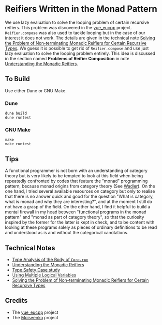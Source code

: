 # Reifiers Written in the Monad Pattern

We use lazy evaluation to solve the looping problem of certain recursive reifiers. This problem was discovered in the [yue_eucpp](../yue_eucpp) project. `Reifier.compose` was also used to tackle looping but in the case of our interest it does not work. The details are given in the technical note [Solving the Problem of Non-terminating Monadic Reifiers for Certain Recursive Types](notes/lazy_reify.md). We guess it is possible to get rid of  `Reifier.compose` and use just lazy evaluation to solve the looping problem entirely. This idea is discussed in the section named **Problems of Reifier Composition** in note [Understanding the Monadic Reifiers](notes/type_annot.md).

## To Build

Use either Dune or GNU Make.

### Dune
```
dune build
dune runtest
``` 

### GNU Make
```
make
make runtest
```
## Tips

A functional programmer is not born with an understanding of category theory but is very likely to be tempted 
to look at this field when being repeatedly confronted by codes that
feature the "monad" programming pattern, because monad origins from category theory (See [Wadler](https://homepages.inf.ed.ac.uk/wadler/topics/monads.html)). On the one hand, I tried several available resources on category but only to realise that there is no answer quick and good for the question "What is category, what is monad and why they are interesting?", and at the moment I still do not have a grasp of the field. On the other hand, I find it helpful to build a mental firewall in my head between "functional programs in the monad pattern" and "monad as part of category theory", so that the curiosity inspired by the former for the latter is kept in check, and to be content with looking at these programs solely as pieces of ordinary definitions to be read and understood as is and without the categorical canotations. 

## Technical Notes

- [Type Analysis of the Body of `Core.run`](notes/run_type.md)
- [Understanding the Monadic Reifiers](notes/type_annot.md)
- [Type Safety Case study](notes/type_safety.md)
- [Using Multiple Logical Variables](notes/multivar.md)
- [Solving the Problem of Non-terminating Monadic Reifiers for Certain Recursive Types](notes/lazy_reify.md)



## Credits

- The [yue_eucpp](../yue_eucpp) project 
- The [Moiseenko](https://gist.github.com/eupp/a78e9fc086834106e98d50e1e7bdea24) project
